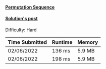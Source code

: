#### [Permutation Sequence](https://leetcode.com/problems/permutation-sequence/)

#### [Solution's post](https://leetcode.com/problems/permutation-sequence/discuss/1750234/c-not-the-best-but-easiest-solution-136-200ms)

Difficulty: Hard

| Time Submitted | Runtime | Memory  |
|----------------|---------|---------|
| 02/06/2022     | 136 ms  | 5.9 MB  |
| 02/06/2022     | 198 ms  | 5.9 MB  |